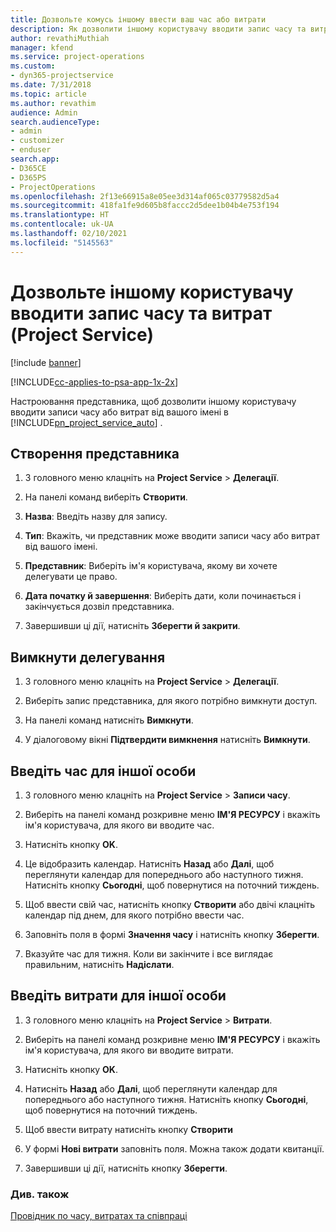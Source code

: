 ```yaml
---
title: Дозвольте комусь іншому ввести ваш час або витрати
description: Як дозволити іншому користувачу вводити запис часу та витрат у Project Service
author: revathiMuthiah
manager: kfend
ms.service: project-operations
ms.custom:
- dyn365-projectservice
ms.date: 7/31/2018
ms.topic: article
ms.author: revathim
audience: Admin
search.audienceType:
- admin
- customizer
- enduser
search.app:
- D365CE
- D365PS
- ProjectOperations
ms.openlocfilehash: 2f13e66915a8e05ee3d314af065c03779582d5a4
ms.sourcegitcommit: 418fa1fe9d605b8faccc2d5dee1b04b4e753f194
ms.translationtype: HT
ms.contentlocale: uk-UA
ms.lasthandoff: 02/10/2021
ms.locfileid: "5145563"
---
```

# <a name="allow-someone-else-to-enter-your-time-entry-or-expense-project-service"></a>Дозвольте іншому користувачу вводити запис часу та витрат (Project Service)

[!include [banner](../includes/psa-now-project-operations.md)]

[!INCLUDE[cc-applies-to-psa-app-1x-2x](../includes/cc-applies-to-psa-app-1x-2x.md)]

Настроювання представника, щоб дозволити іншому користувачу вводити записи часу або витрат від вашого імені в [!INCLUDE[pn_project_service_auto](../includes/pn-project-service-auto.md)] .  
  
## <a name="create-a-delegate"></a>Створення представника  
  
1.  З головного меню клацніть на **Project Service** > **Делегації**.  
  
2.  На панелі команд виберіть **Створити**.  
  
3. **Назва**: Введіть назву для запису.  
  
4. **Тип**: Вкажіть, чи представник може вводити записи часу або витрат від вашого імені.  
  
5. **Представник**: Виберіть ім'я користувача, якому ви хочете делегувати це право.  
  
6. **Дата початку й завершення**: Виберіть дати, коли починається і закінчується дозвіл представника.  
  
7.  Завершивши ці дії, натисніть **Зберегти й закрити**.  
  
## <a name="turn-off-delegation"></a>Вимкнути делегування  
  
1.  З головного меню клацніть на **Project Service** > **Делегації**.  
  
2.  Виберіть запис представника, для якого потрібно вимкнути доступ.  
  
3.  На панелі команд натисніть **Вимкнути**.  
  
4.  У діалоговому вікні **Підтвердити вимкнення** натисніть **Вимкнути**.  
  
## <a name="enter-time-for-someone-else"></a>Введіть час для іншої особи  
  
1.  З головного меню клацніть на **Project Service** > **Записи часу**.  
  
2.  Виберіть на панелі команд розкривне меню **ІМ'Я РЕСУРСУ** і вкажіть ім'я користувача, для якого ви вводите час.  
  
3.  Натисніть кнопку **OK**.  
  
4.  Це відобразить календар. Натисніть **Назад** або **Далі**, щоб переглянути календар для попереднього або наступного тижня. Натисніть кнопку **Сьогодні**, щоб повернутися на поточний тиждень.  
  
5.  Щоб ввести свій час, натисніть кнопку **Створити** або двічі клацніть календар під днем, для якого потрібно ввести час.  
  
6.  Заповніть поля в формі **Значення часу** і натисніть кнопку **Зберегти**.  
  
7.  Вказуйте час для тижня. Коли ви закінчите і все виглядає правильним, натисніть **Надіслати**.  
  
## <a name="enter-expenses-for-someone-else"></a>Введіть витрати для іншої особи  
  
1.  З головного меню клацніть на **Project Service** > **Витрати**.  
  
2.  Виберіть на панелі команд розкривне меню **ІМ'Я РЕСУРСУ** і вкажіть ім'я користувача, для якого ви вводите витрати.  
  
3.  Натисніть кнопку **OK**.  
  
4.  Натисніть **Назад** або **Далі**, щоб переглянути календар для попереднього або наступного тижня. Натисніть кнопку **Сьогодні**, щоб повернутися на поточний тиждень.  
  
5.  Щоб ввести витрату натисніть кнопку **Створити**  
  
6.  У формі **Нові витрати** заповніть поля. Можна також додати квитанції.  
  
7.  Завершивши ці дії, натисніть кнопку **Зберегти**.  
  
### <a name="see-also"></a>Див. також  
 [Провідник по часу, витратах та співпраці](../psa/time-expense-collaboration-guide.md)
